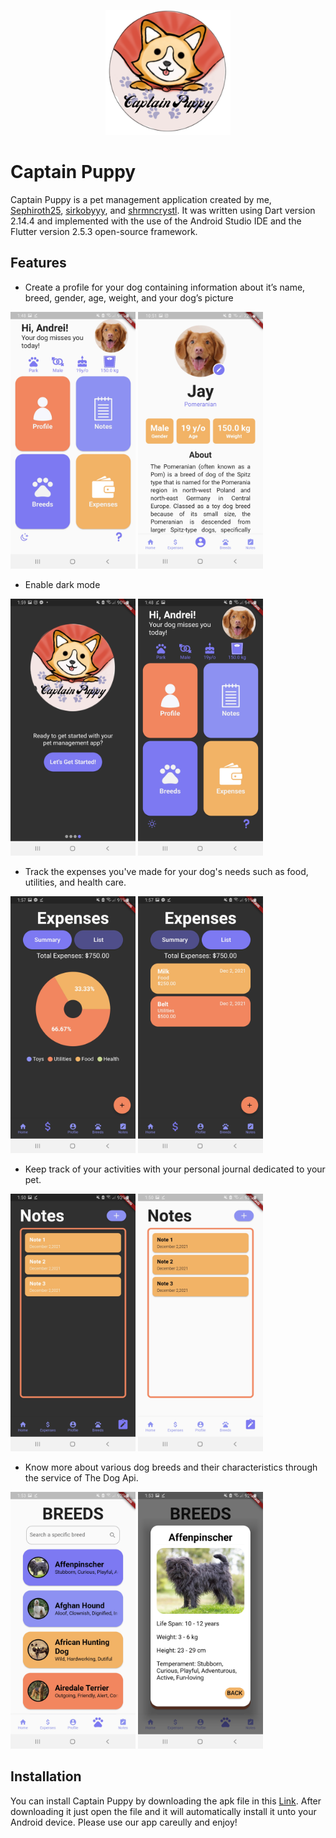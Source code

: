 <p align="center"><img src="Images%20Flutter/wpage3.png" width="200" height="200" title="Captain Puppy App Logo"></p>

# Captain Puppy
Captain Puppy is a pet management application created by me, <a href="https://github.com/Sephiroth25">Sephiroth25</a>, <a href="https://github.com/sirkobyyy">sirkobyyy</a>, and <a href="https://github.com/shrmncrystl">
shrmncrystl</a>. It was written using Dart version 2.14.4 and implemented with the use of the Android Studio IDE and the Flutter version 2.5.3 open-source framework.

## Features
*  Create a profile for your dog containing information about it’s name, breed, gender, age, weight, and your dog’s picture
<p>
<img src="Images%20Flutter/Screenshot_20211202-014820.jpg" width="200" title="Feature 1">
<img src="Images%20Flutter/Screenshot_20211205-105147.jpg" width="200" title="Feature 1">
</p>

*  Enable dark mode
<p>
<img src="Images%20Flutter/Screenshot_20211202-015958.jpg" width="200" title="Feature 2">
<img src="Images%20Flutter/Screenshot_20211202-014816.jpg" width="200" title="Feature 2">
</p>

*  Track the expenses you've made for your dog's needs such as food, utilities, and health care.
<p>
<img src="Images%20Flutter/Screenshot_20211202-015700.jpg" width="200" title="Feature 3">
<img src="Images%20Flutter/Screenshot_20211202-015707.jpg" width="200" title="Feature 3">
</p>

*  Keep track of your activities with your personal journal dedicated to your pet.
<p>
<img src="Images%20Flutter/Screenshot_20211202-015038.jpg" width="200" title="Feature 4">
<img src="Images%20Flutter/Screenshot_20211202-015050.jpg" width="200" title="Feature 4">
</p>

*  Know more about various dog breeds and their characteristics through the service of The Dog Api.
<p>
<img src="Images%20Flutter/Screenshot_20211202-015308.jpg" width="200" title="Feature 4">
<img src="Images%20Flutter/Screenshot_20211202-015312.jpg" width="200" title="Feature 4">
</p>

## Installation
You can install Captain Puppy by downloading the apk file in this <a href="https://drive.google.com/file/d/17CBT-ASd81iUJLNGvdf7lG0ZG0MQmTq_/view?usp=sharing">Link</a>. After downloading it just open the file and it will automatically install it unto your Android device. Please use our app careully and enjoy!

